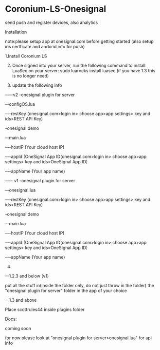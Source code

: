 # Coronium-LS-Onesignal
send push and register devices, also analytics 


Installation


note:please setup app at onesignal.com before getting started (also setup ios certficate and andorid info for push)

1.Install Coronium LS

2. Once signed into your server, run the following command to install LuaSec on your server: sudo luarocks install luasec (if you have 1.3 this is no longer need)

3. update the following info

----v2
-onesignal plugin for server

--configOS.lua

---restKey (onesignal.com>login in> choose app>app settings> key and ids>REST API Key)

-onesignal demo

--main.lua

---hostIP (Your cloud host IP)

---appId (OneSignal App ID(onesignal.com>login in> choose app>app settings> key and ids>OneSignal App ID)

---appName (Your app name)

---- v1 
-onesignal plugin for server

--onesignal.lua

---restKey (onesignal.com>login in> choose app>app settings> key and ids>REST API Key)

-onesignal demo

--main.lua

---hostIP (Your cloud host IP)

---appId (OneSignal App ID(onesignal.com>login in> choose app>app settings> key and ids>OneSignal App ID)

---appName (Your app name)

4.

--1.2.3 and below (v1)

put all the stuff in(inside the folder only, do not just throw in the folder) the "onesignal plugin for server" folder in the
app of your choice

--1.3 and above

Place scottrules44 inside plugins folder

Docs:

coming soon

for now please look at "onesignal plugin for server>onesignal.lua" for api info
